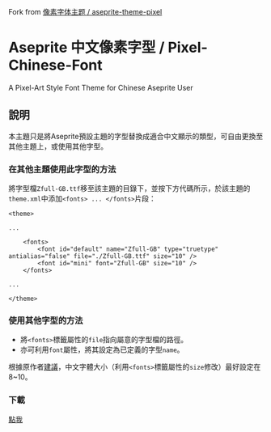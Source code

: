 Fork from [像素字体主题 / aseprite-theme-pixel](https://github.com/J-11/Aseprite-Simplified-Chinese)

# Aseprite 中文像素字型 / Pixel-Chinese-Font

A Pixel-Art Style Font Theme for Chinese Aseprite User  
  
## 說明
本主題只是將Aseprite預設主題的字型替換成適合中文顯示的類型，可自由更換至其他主題上，或使用其他字型。

### 在其他主題使用此字型的方法
將字型檔`Zfull-GB.ttf`移至該主題的目錄下，並按下方代碼所示，於該主題的`theme.xml`中添加`<fonts> ... </fonts>`片段：
```
<theme>

...

    <fonts>
        <font id="default" name="Zfull-GB" type="truetype" antialias="false" file="./Zfull-GB.ttf" size="10" />
        <font id="mini" font="Zfull-GB" size="10" />
    </fonts>
    
...

</theme>
```

### 使用其他字型的方法
- 將`<fonts>`標籤屬性的`file`指向屬意的字型檔的路徑。
- 亦可利用`font`屬性，將其設定為已定義的字型`name`。
  
根據原作者[建議](https://steamcommunity.com/sharedfiles/filedetails/?id=1333477949)，中文字體大小（利用`<fonts>`標籤屬性的`size`修改）最好設定在8~10。

### 下載
[點我](https://github.com/CryMasK/Pixel-Chinese-Font/releases)
